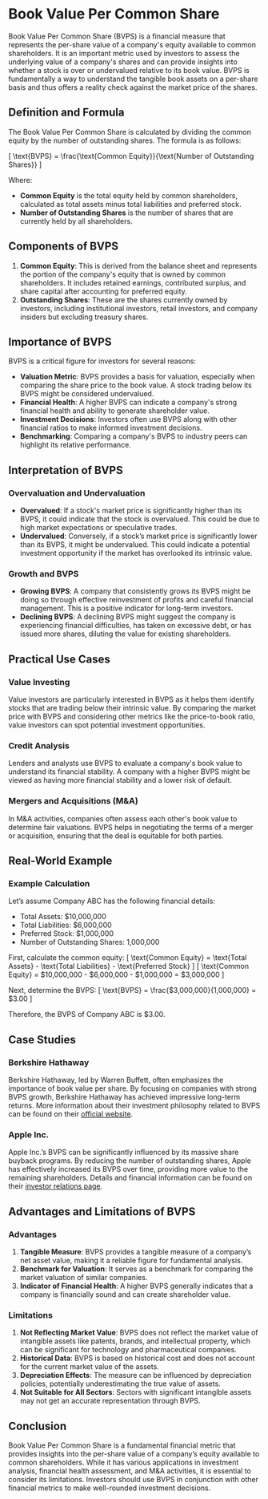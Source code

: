 # Book Value Per Common Share

Book Value Per Common Share (BVPS) is a financial measure that represents the per-share value of a company's equity available to common shareholders. It is an important metric used by investors to assess the underlying value of a company's shares and can provide insights into whether a stock is over or undervalued relative to its book value. BVPS is fundamentally a way to understand the tangible book assets on a per-share basis and thus offers a reality check against the market price of the shares.

## Definition and Formula
The Book Value Per Common Share is calculated by dividing the common equity by the number of outstanding shares. The formula is as follows:

\[ \text{BVPS} = \frac{\text{Common Equity}}{\text{Number of Outstanding Shares}} \]

Where:
- **Common Equity** is the total equity held by common shareholders, calculated as total assets minus total liabilities and preferred stock.
- **Number of Outstanding Shares** is the number of shares that are currently held by all shareholders.

## Components of BVPS
1. **Common Equity**: This is derived from the balance sheet and represents the portion of the company's equity that is owned by common shareholders. It includes retained earnings, contributed surplus, and share capital after accounting for preferred equity.
2. **Outstanding Shares**: These are the shares currently owned by investors, including institutional investors, retail investors, and company insiders but excluding treasury shares.

## Importance of BVPS
BVPS is a critical figure for investors for several reasons:
- **Valuation Metric**: BVPS provides a basis for valuation, especially when comparing the share price to the book value. A stock trading below its BVPS might be considered undervalued.
- **Financial Health**: A higher BVPS can indicate a company's strong financial health and ability to generate shareholder value.
- **Investment Decisions**: Investors often use BVPS along with other financial ratios to make informed investment decisions.
- **Benchmarking**: Comparing a company's BVPS to industry peers can highlight its relative performance.

## Interpretation of BVPS
### Overvaluation and Undervaluation
- **Overvalued**: If a stock's market price is significantly higher than its BVPS, it could indicate that the stock is overvalued. This could be due to high market expectations or speculative trades.
- **Undervalued**: Conversely, if a stock’s market price is significantly lower than its BVPS, it might be undervalued. This could indicate a potential investment opportunity if the market has overlooked its intrinsic value.

### Growth and BVPS
- **Growing BVPS**: A company that consistently grows its BVPS might be doing so through effective reinvestment of profits and careful financial management. This is a positive indicator for long-term investors.
- **Declining BVPS**: A declining BVPS might suggest the company is experiencing financial difficulties, has taken on excessive debt, or has issued more shares, diluting the value for existing shareholders.

## Practical Use Cases
### Value Investing
Value investors are particularly interested in BVPS as it helps them identify stocks that are trading below their intrinsic value. By comparing the market price with BVPS and considering other metrics like the price-to-book ratio, value investors can spot potential investment opportunities.

### Credit Analysis
Lenders and analysts use BVPS to evaluate a company's book value to understand its financial stability. A company with a higher BVPS might be viewed as having more financial stability and a lower risk of default.

### Mergers and Acquisitions (M&A)
In M&A activities, companies often assess each other's book value to determine fair valuations. BVPS helps in negotiating the terms of a merger or acquisition, ensuring that the deal is equitable for both parties.

## Real-World Example
### Example Calculation
Let’s assume Company ABC has the following financial details:
- Total Assets: $10,000,000
- Total Liabilities: $6,000,000
- Preferred Stock: $1,000,000
- Number of Outstanding Shares: 1,000,000

First, calculate the common equity:
\[ \text{Common Equity} = \text{Total Assets} - \text{Total Liabilities} - \text{Preferred Stock} \]
\[ \text{Common Equity} = \$10,000,000 - \$6,000,000 - \$1,000,000 = \$3,000,000 \]

Next, determine the BVPS:
\[ \text{BVPS} = \frac{\$3,000,000}{1,000,000} = \$3.00 \]

Therefore, the BVPS of Company ABC is $3.00.

## Case Studies
### Berkshire Hathaway
Berkshire Hathaway, led by Warren Buffett, often emphasizes the importance of book value per share. By focusing on companies with strong BVPS growth, Berkshire Hathaway has achieved impressive long-term returns. More information about their investment philosophy related to BVPS can be found on their [official website](https://www.berkshirehathaway.com/).

### Apple Inc.
Apple Inc.’s BVPS can be significantly influenced by its massive share buyback programs. By reducing the number of outstanding shares, Apple has effectively increased its BVPS over time, providing more value to the remaining shareholders. Details and financial information can be found on their [investor relations page](https://investor.apple.com/).

## Advantages and Limitations of BVPS
### Advantages
1. **Tangible Measure**: BVPS provides a tangible measure of a company’s net asset value, making it a reliable figure for fundamental analysis.
2. **Benchmark for Valuation**: It serves as a benchmark for comparing the market valuation of similar companies.
3. **Indicator of Financial Health**: A higher BVPS generally indicates that a company is financially sound and can create shareholder value.

### Limitations
1. **Not Reflecting Market Value**: BVPS does not reflect the market value of intangible assets like patents, brands, and intellectual property, which can be significant for technology and pharmaceutical companies.
2. **Historical Data**: BVPS is based on historical cost and does not account for the current market value of the assets.
3. **Depreciation Effects**: The measure can be influenced by depreciation policies, potentially underestimating the true value of assets.
4. **Not Suitable for All Sectors**: Sectors with significant intangible assets may not get an accurate representation through BVPS.

## Conclusion
Book Value Per Common Share is a fundamental financial metric that provides insights into the per-share value of a company’s equity available to common shareholders. While it has various applications in investment analysis, financial health assessment, and M&A activities, it is essential to consider its limitations. Investors should use BVPS in conjunction with other financial metrics to make well-rounded investment decisions.